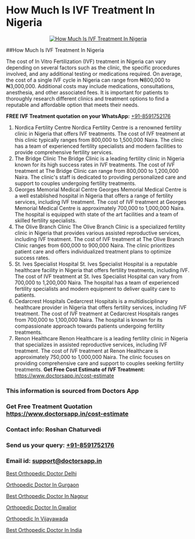 # How Much Is IVF Treatment In Nigeria

<p align="center">
  <a href="https://doctorsapp.in/treatment/ivf-treatment">
    <img src="https://doctorsapp.co.in/uploads/treatment_image/ICSI.jpg" alt="How Much Is IVF Treatment In Nigeria">
  </a>
</p>
##How Much Is IVF Treatment In Nigeria

The cost of In Vitro Fertilization (IVF) treatment in Nigeria can vary depending on several factors such as the clinic, the specific procedures involved, and any additional testing or medications required. On average, the cost of a single IVF cycle in Nigeria can range from ₦800,000 to ₦3,000,000. Additional costs may include medications, consultations, anesthesia, and other associated fees. It is important for patients to thoroughly research different clinics and treatment options to find a reputable and affordable option that meets their needs.

**FREE IVF Treatment quotation on your WhatsApp:**  [+91-8591752176](https://api.whatsapp.com/send?phone=8591752176)

1) Nordica Fertility Centre   Nordica Fertility Centre is a renowned fertility clinic in Nigeria that offers IVF treatments. The cost of IVF treatment at this clinic typically ranges from 800,000 to 1,500,000 Naira. The clinic has a team of experienced fertility specialists and modern facilities to provide comprehensive fertility services.
2) The Bridge Clinic   The Bridge Clinic is a leading fertility clinic in Nigeria known for its high success rates in IVF treatments. The cost of IVF treatment at The Bridge Clinic can range from 800,000 to 1,200,000 Naira. The clinic's staff is dedicated to providing personalized care and support to couples undergoing fertility treatments.
3) Georges Memorial Medical Centre   Georges Memorial Medical Centre is a well established hospital in Nigeria that offers a range of fertility services, including IVF treatment. The cost of IVF treatment at Georges Memorial Medical Centre is approximately 700,000 to 1,000,000 Naira. The hospital is equipped with state of the art facilities and a team of skilled fertility specialists.
4) The Olive Branch Clinic   The Olive Branch Clinic is a specialized fertility clinic in Nigeria that provides various assisted reproductive services, including IVF treatment. The cost of IVF treatment at The Olive Branch Clinic ranges from 600,000 to 900,000 Naira. The clinic prioritizes patient care and offers individualized treatment plans to optimize success rates.
5) St. Ives Specialist Hospital   St. Ives Specialist Hospital is a reputable healthcare facility in Nigeria that offers fertility treatments, including IVF. The cost of IVF treatment at St. Ives Specialist Hospital can vary from 700,000 to 1,200,000 Naira. The hospital has a team of experienced fertility specialists and modern equipment to deliver quality care to patients.
6) Cedarcrest Hospitals   Cedarcrest Hospitals is a multidisciplinary healthcare provider in Nigeria that offers fertility services, including IVF treatment. The cost of IVF treatment at Cedarcrest Hospitals ranges from 700,000 to 1,100,000 Naira. The hospital is known for its compassionate approach towards patients undergoing fertility treatments.
7) Renon Healthcare   Renon Healthcare is a leading fertility clinic in Nigeria that specializes in assisted reproductive services, including IVF treatment. The cost of IVF treatment at Renon Healthcare is approximately 750,000 to 1,000,000 Naira. The clinic focuses on providing comprehensive care and support to couples seeking fertility treatments.
**Get Free Cost Estimate of IVF Treatment:** https://www.doctorsapp.in/cost-estimate

### This information is sourced from Doctors App 
### Get Free Treatment Quotation https://www.doctorsapp.in/cost-estimate
### Contact info: Roshan Chaturvedi 
### Send us your query: [+91-8591752176](https://api.whatsapp.com/send?phone=8591752176) 
### Email id: support@doctorsapp.in

[Best Orthopedic Doctor Delhi](https://www.linkedin.com/pulse/best-orthopedic-doctor-delhi-doctorsapp-united-arab-emirates-xqfje?trackingId=DPcWUgjMNsH%2FwZnTRgKkvw%3D%3D&lipi=urn%3Ali%3Apage%3Ad_flagship3_company_admin%3BSXrbBuk4SwWZ8nIcZ2zSvw%3D%3D)

[Orthopedic Doctor In Gurgaon](https://www.linkedin.com/pulse/orthopedic-doctor-gurgaon-doctorsapp-dhaka-f1x1e?trackingId=o48%2Fe7uKVNS4ILxItDOLVg%3D%3D&lipi=urn%3Ali%3Apage%3Ad_flagship3_company_admin%3Bo%2BosOGJBSO63YocmsfjAZA%3D%3D)

[Best Orthopedic Doctor In Nagpur](https://medium.com/@vimalrana22/best-orthopedic-doctor-in-nagpur-828a7e80d2f9)

[Orthopedic Doctor In Gwalior](https://medium.com/@vimalrana22/orthopedic-doctor-in-gwalior-db56315fa585)

[Orthopedic In Vijayawada](https://doctors-apps.github.io/doctorsapp/orthopedic-in-vijayawada)

[Best Orthopedic Doctor In India](https://doctors-apps.github.io/doctorsapp/best-orthopedic-doctor-in-india)

